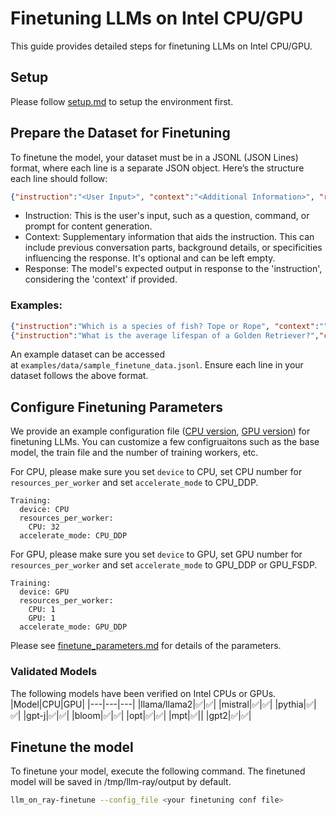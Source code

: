 # Finetuning LLMs on Intel CPU/GPU

This guide provides detailed steps for finetuning LLMs on Intel CPU/GPU.

## Setup
Please follow [setup.md](setup.md) to setup the environment first.

## Prepare the Dataset for Finetuning

To finetune the model, your dataset must be in a JSONL (JSON Lines) format, where each line is a separate JSON object. Here’s the structure each line should follow:

``` json
{"instruction":"<User Input>", "context":"<Additional Information>", "response":"<Expected Output>"}
```

- Instruction: This is the user's input, such as a question, command, or prompt for content generation.
- Context: Supplementary information that aids the instruction. This can include previous conversation parts, background details, or specificities influencing the response. It's optional and can be left empty.
- Response: The model's expected output in response to the 'instruction', considering the 'context' if provided.

### Examples:
``` json
{"instruction":"Which is a species of fish? Tope or Rope", "context":"", "response":"Tope"}
{"instruction":"What is the average lifespan of a Golden Retriever?","context":"Golden Retrievers are a generally healthy breed; they have an average lifespan of 12 to 13 years. Irresponsible breeding to meet high demand has led to the prevalence of inherited health problems in some breed lines, including allergic skin conditions, eye problems and sometimes snappiness. These problems are rarely encountered in dogs bred from responsible breeders.","response":"The average lifespan of a Golden Retriever is 12 to 13 years."}
```

An example dataset can be accessed at `examples/data/sample_finetune_data.jsonl`. Ensure each line in your dataset follows the above format.

## Configure Finetuning Parameters

We provide an example configuration file ([CPU version](../finetune/finetune.yaml), [GPU version](../examples/finetune/gpt_j_6b/finetune_intel_gpu.yaml)) for finetuning LLMs. You can customize a few configruaitons such as the base model, the train file and the number of training workers, etc.

For CPU,  please make sure you set `device` to CPU, set CPU number for `resources_per_worker` and set `accelerate_mode` to CPU_DDP.
```
Training:
  device: CPU
  resources_per_worker:
    CPU: 32
  accelerate_mode: CPU_DDP
```
For GPU, please make sure you set `device` to GPU, set GPU number for `resources_per_worker` and set `accelerate_mode` to GPU_DDP or GPU_FSDP.
```
Training:
  device: GPU
  resources_per_worker:
    CPU: 1
    GPU: 1
  accelerate_mode: GPU_DDP
```
Please see [finetune_parameters.md](finetune_parameters.md) for details of the parameters.


### Validated Models
The following models have been verified on Intel CPUs or GPUs.
|Model|CPU|GPU|
|---|---|---|
|llama/llama2|✅|✅|
|mistral|✅|✅|
|pythia|✅|✅|
|gpt-j|✅|✅|
|bloom|✅|✅|
|opt|✅|✅|
|mpt|✅||
|gpt2|✅|✅|

## Finetune the model
To finetune your model, execute the following command. The finetuned model will be saved in /tmp/llm-ray/output by default.
``` bash
llm_on_ray-finetune --config_file <your finetuning conf file>
```
